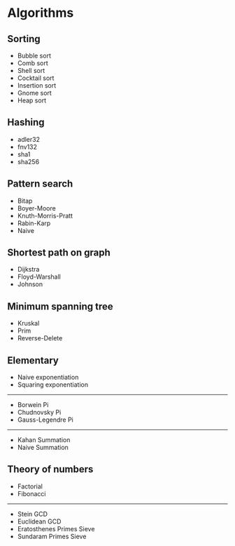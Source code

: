 # Algorithms
## Sorting
* Bubble sort
* Comb sort
* Shell sort
* Cocktail sort
* Insertion sort
* Gnome sort
* Heap sort
## Hashing
* adler32
* fnv132
* sha1
* sha256
## Pattern search
* Bitap
* Boyer-Moore
* Knuth-Morris-Pratt
* Rabin-Karp
* Naive
## Shortest path on graph
* Dijkstra
* Floyd-Warshall
* Johnson
## Minimum spanning tree
* Kruskal
* Prim
* Reverse-Delete
## Elementary
* Naive exponentiation
* Squaring exponentiation
---
* Borwein Pi
* Chudnovsky Pi
* Gauss-Legendre Pi
---
* Kahan Summation
* Naive Summation
## Theory of numbers
* Factorial
* Fibonacci
---
* Stein GCD
* Euclidean GCD
* Eratosthenes Primes Sieve
* Sundaram Primes Sieve
